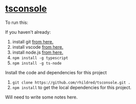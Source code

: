 # <a href="https://github.com/rhildred/tsconsole" target="_blank">tsconsole</a>

To run this:

If you haven't already:

1. install git <a href="https://git-scm.com/downloads" target="_blank">from here.</a>
1. install vscode <a href="https://code.visualstudio.com/download" target="_blank">from here.</a>
1. install node.js <a href="https://nodejs.org/en/download/" target="_blank">from here.</a>
1. `npm install -g typescript`
1. `npm install -g ts-node`

Install the code and dependencies for this project

1. `git clone https://github.com/rhildred/tsconsole.git .`
1. `npm install` to get the local dependencies for this project.

Will need to write some notes here.
